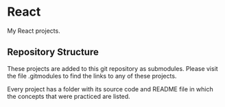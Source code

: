 # React
My React projects.

## Repository Structure
These projects are added to this git repository as submodules. Please visit the file .gitmodules to find the links to any of these projects.

Every project has a folder with its source code and README file in which the concepts that were practiced are listed.